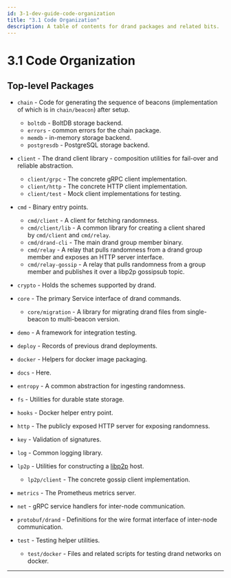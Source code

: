 ```yaml
---
id: 3-1-dev-guide-code-organization
title: "3.1 Code Organization"
description: A table of contents for drand packages and related bits.
---
```

# 3.1 Code Organization

## **Top-level Packages**

- `chain` - Code for generating the sequence of beacons (implementation of which is in `chain/beacon`) after setup.
    - `boltdb` - BoltDB storage backend.
    - `errors` - common errors for the chain package.
    - `memdb` - in-memory storage backend.
    - `postgresdb` - PostgreSQL storage backend.
    
- `client` - The drand client library - composition utilities for fail-over and reliable abstraction.
    - `client/grpc` - The concrete gRPC client implementation.
    - `client/http` - The concrete HTTP client implementation.
    - `client/test` - Mock client implementations for testing.
    
- `cmd` - Binary entry points.
    - `cmd/client` - A client for fetching randomness.
    - `cmd/client/lib` - A common library for creating a client shared by `cmd/client` and `cmd/relay`.
    - `cmd/drand-cli` - The main drand group member binary.
    - `cmd/relay` - A relay that pulls randomness from a drand group member and exposes an HTTP server interface.
    - `cmd/relay-gossip` - A relay that pulls randomness from a group member and publishes it over a libp2p gossipsub topic.
    
- `crypto` - Holds the schemes supported by drand.

- `core` - The primary Service interface of drand commands.
    - `core/migration` - A library for migrating drand files from single-beacon to multi-beacon version.
    
- `demo` - A framework for integration testing.
- `deploy` - Records of previous drand deployments.
- `docker` - Helpers for docker image packaging.
- `docs` - Here.
- `entropy` - A common abstraction for ingesting randomness.
- `fs` - Utilities for durable state storage.
- `hooks` - Docker helper entry point.
- `http` - The publicly exposed HTTP server for exposing randomness.
- `key` - Validation of signatures.
- `log` - Common logging library.

- `lp2p` - Utilities for constructing a [libp2p](https://libp2p.io/) host.
    - `lp2p/client` - The concrete gossip client implementation.
    
- `metrics` - The Prometheus metrics server.
- `net` - gRPC service handlers for inter-node communication.
- `protobuf/drand` - Definitions for the wire format interface of inter-node communication.

- `test` - Testing helper utilities.
    - `test/docker` - Files and related scripts for testing drand networks on docker.

---
